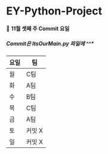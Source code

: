 # EY-Python-Project

📎 **11월 셋째 주 Commit 요일**
##### Commit은 ItsOurMain.py 파일에 ^^*
요일|팀
---|---
월|C팀
화|A팀
수|B팀
목|C팀
금|A팀
토|커밋 X
일|커밋 X
